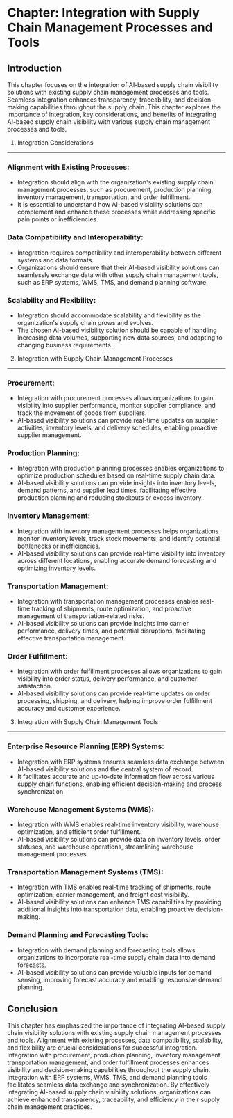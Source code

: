 Chapter: Integration with Supply Chain Management Processes and Tools
=====================================================================

Introduction
------------

This chapter focuses on the integration of AI-based supply chain visibility solutions with existing supply chain management processes and tools. Seamless integration enhances transparency, traceability, and decision-making capabilities throughout the supply chain. This chapter explores the importance of integration, key considerations, and benefits of integrating AI-based supply chain visibility with various supply chain management processes and tools.

1. Integration Considerations
-----------------------------

### Alignment with Existing Processes:

* Integration should align with the organization's existing supply chain management processes, such as procurement, production planning, inventory management, transportation, and order fulfillment.
* It is essential to understand how AI-based visibility solutions can complement and enhance these processes while addressing specific pain points or inefficiencies.

### Data Compatibility and Interoperability:

* Integration requires compatibility and interoperability between different systems and data formats.
* Organizations should ensure that their AI-based visibility solutions can seamlessly exchange data with other supply chain management tools, such as ERP systems, WMS, TMS, and demand planning software.

### Scalability and Flexibility:

* Integration should accommodate scalability and flexibility as the organization's supply chain grows and evolves.
* The chosen AI-based visibility solution should be capable of handling increasing data volumes, supporting new data sources, and adapting to changing business requirements.

2. Integration with Supply Chain Management Processes
-----------------------------------------------------

### Procurement:

* Integration with procurement processes allows organizations to gain visibility into supplier performance, monitor supplier compliance, and track the movement of goods from suppliers.
* AI-based visibility solutions can provide real-time updates on supplier activities, inventory levels, and delivery schedules, enabling proactive supplier management.

### Production Planning:

* Integration with production planning processes enables organizations to optimize production schedules based on real-time supply chain data.
* AI-based visibility solutions can provide insights into inventory levels, demand patterns, and supplier lead times, facilitating effective production planning and reducing stockouts or excess inventory.

### Inventory Management:

* Integration with inventory management processes helps organizations monitor inventory levels, track stock movements, and identify potential bottlenecks or inefficiencies.
* AI-based visibility solutions can provide real-time visibility into inventory across different locations, enabling accurate demand forecasting and optimizing inventory levels.

### Transportation Management:

* Integration with transportation management processes enables real-time tracking of shipments, route optimization, and proactive management of transportation-related risks.
* AI-based visibility solutions can provide insights into carrier performance, delivery times, and potential disruptions, facilitating effective transportation management.

### Order Fulfillment:

* Integration with order fulfillment processes allows organizations to gain visibility into order status, delivery performance, and customer satisfaction.
* AI-based visibility solutions can provide real-time updates on order processing, shipping, and delivery, helping improve order fulfillment accuracy and customer experience.

3. Integration with Supply Chain Management Tools
-------------------------------------------------

### Enterprise Resource Planning (ERP) Systems:

* Integration with ERP systems ensures seamless data exchange between AI-based visibility solutions and the central system of record.
* It facilitates accurate and up-to-date information flow across various supply chain functions, enabling efficient decision-making and process synchronization.

### Warehouse Management Systems (WMS):

* Integration with WMS enables real-time inventory visibility, warehouse optimization, and efficient order fulfillment.
* AI-based visibility solutions can provide data on inventory levels, order statuses, and warehouse operations, streamlining warehouse management processes.

### Transportation Management Systems (TMS):

* Integration with TMS enables real-time tracking of shipments, route optimization, carrier management, and freight cost visibility.
* AI-based visibility solutions can enhance TMS capabilities by providing additional insights into transportation data, enabling proactive decision-making.

### Demand Planning and Forecasting Tools:

* Integration with demand planning and forecasting tools allows organizations to incorporate real-time supply chain data into demand forecasts.
* AI-based visibility solutions can provide valuable inputs for demand sensing, improving forecast accuracy and enabling responsive demand planning.

Conclusion
----------

This chapter has emphasized the importance of integrating AI-based supply chain visibility solutions with existing supply chain management processes and tools. Alignment with existing processes, data compatibility, scalability, and flexibility are crucial considerations for successful integration. Integration with procurement, production planning, inventory management, transportation management, and order fulfillment processes enhances visibility and decision-making capabilities throughout the supply chain. Integration with ERP systems, WMS, TMS, and demand planning tools facilitates seamless data exchange and synchronization. By effectively integrating AI-based supply chain visibility solutions, organizations can achieve enhanced transparency, traceability, and efficiency in their supply chain management practices.
